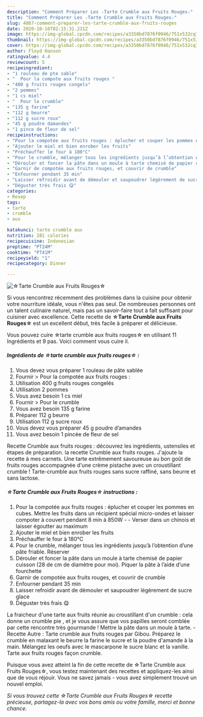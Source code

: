 ```yaml
---
description: "Comment Préparer Les ☆Tarte Crumble aux Fruits Rouges☆"
title: "Comment Préparer Les ☆Tarte Crumble aux Fruits Rouges☆"
slug: 4867-comment-preparer-les-tarte-crumble-aux-fruits-rouges
date: 2020-10-16T02:15:31.231Z
image: https://img-global.cpcdn.com/recipes/a3350bd7876f0946/751x532cq70/☆tarte-crumble-aux-fruits-rouges☆-photo-principale-de-la-recette.jpg
thumbnail: https://img-global.cpcdn.com/recipes/a3350bd7876f0946/751x532cq70/☆tarte-crumble-aux-fruits-rouges☆-photo-principale-de-la-recette.jpg
cover: https://img-global.cpcdn.com/recipes/a3350bd7876f0946/751x532cq70/☆tarte-crumble-aux-fruits-rouges☆-photo-principale-de-la-recette.jpg
author: Floyd Hanson
ratingvalue: 4.4
reviewcount: 5
recipeingredient:
- "1 rouleau de pte sable"
- "  Pour la compote aux fruits rouges "
- "400 g fruits rouges congels"
- "2 pommes"
- "1 cs miel"
- "  Pour le crumble"
- "135 g farine"
- "112 g beurre"
- "112 g sucre roux"
- "45 g poudre damandes"
- "1 pince de fleur de sel"
recipeinstructions:
- "Pour la compotée aux fruits rouges : éplucher et couper les pommes en cubes. Mettre les fruits dans un récipient spécial micro-ondes et laisser compoter à couvert pendant 8 min à 850W  Verser dans un chinois et laisser égoutter au maximum"
- "Ajouter le miel et bien enrober les fruits"
- "Préchauffer le four à 180°C"
- "Pour le crumble, mélanger tous les ingrédients jusqu’à l’obtention d’une pâte friable. Réserver"
- "Dérouler et foncer la pâte dans un moule à tarte chemisé de papier cuisson (28 de cm de diamètre pour moi). Piquer la pâte à l’aide d’une fourchette"
- "Garnir de compotée aux fruits rouges, et couvrir de crumble"
- "Enfourner pendant 35 min"
- "Laisser refroidir avant de démouler et saupoudrer légèrement de sucre glace"
- "Déguster très frais 😋"
categories:
- Resep
tags:
- tarte
- crumble
- aux

katakunci: tarte crumble aux 
nutrition: 281 calories
recipecuisine: Indonesian
preptime: "PT24M"
cooktime: "PT41M"
recipeyield: "1"
recipecategory: Dinner

---
```



![☆Tarte Crumble aux Fruits Rouges☆](https://img-global.cpcdn.com/recipes/a3350bd7876f0946/751x532cq70/☆tarte-crumble-aux-fruits-rouges☆-photo-principale-de-la-recette.jpg)

Si vous rencontrez récemment des problèmes dans la cuisine pour obtenir votre nourriture idéale, vous n'êtes pas seul. De nombreuses personnes ont un talent culinaire naturel, mais pas un savoir-faire tout à fait suffisant pour cuisiner avec excellence. Cette recette de <strong> ☆Tarte Crumble aux Fruits Rouges☆ </strong> est un excellent début, très facile à préparer et délicieuse.

<!--inarticleads1-->

Vous pouvez cuire ☆tarte crumble aux fruits rouges☆ en utilisant 11 Ingrédients et 9 pas. Voici comment vous cuire il.

##### Ingrédients de ☆tarte crumble aux fruits rouges☆ :

1. Vous devez vous préparer 1 rouleau de pâte sablée
1. Fournir  &gt; Pour la compotée aux fruits rouges :
1. Utilisation 400 g fruits rouges congelés
1. Utilisation 2 pommes
1. Vous avez besoin 1 cs miel
1. Fournir  &gt; Pour le crumble
1. Vous avez besoin 135 g farine
1. Préparer 112 g beurre
1. Utilisation 112 g sucre roux
1. Vous devez vous préparer 45 g poudre d’amandes
1. Vous avez besoin 1 pincée de fleur de sel


Recette Crumble aux fruits rouges : découvrez les ingrédients, ustensiles et étapes de préparation. la recette Crumble aux fruits rouges. J&#39;ajoute la recette à mes carnets. Une tarte extrêmement savoureuse au bon goût de fruits rouges accompagnée d&#39;une crème pistache avec un croustillant crumble ! Tarte-crumble aux fruits rouges sans sucre raffiné, sans beurre et sans lactose. 

<!--inarticleads2-->

##### ☆Tarte Crumble aux Fruits Rouges☆ instructions :

1. Pour la compotée aux fruits rouges : éplucher et couper les pommes en cubes. Mettre les fruits dans un récipient spécial micro-ondes et laisser compoter à couvert pendant 8 min à 850W -  - Verser dans un chinois et laisser égoutter au maximum
1. Ajouter le miel et bien enrober les fruits
1. Préchauffer le four à 180°C
1. Pour le crumble, mélanger tous les ingrédients jusqu’à l’obtention d’une pâte friable. Réserver
1. Dérouler et foncer la pâte dans un moule à tarte chemisé de papier cuisson (28 de cm de diamètre pour moi). Piquer la pâte à l’aide d’une fourchette
1. Garnir de compotée aux fruits rouges, et couvrir de crumble
1. Enfourner pendant 35 min
1. Laisser refroidir avant de démouler et saupoudrer légèrement de sucre glace
1. Déguster très frais 😋


La fraicheur d&#39;une tarte aux fruits réunie au croustillant d&#39;un crumble : cela donne un crumble pie , et je vous assure que vos papilles seront comblée par cette rencontre très gourmande ! Mettre la pâte dans un moule à tarte. - Recette Autre : Tarte crumble aux fruits rouges par Gibou. Préparez le crumble en malaxant le beurre la farine le sucre et la poudre d&#39;amande à la main. Mélangez les oeufs avec le mascarpone le sucre blanc et la vanille. Tarte aux fruits rouges façon crumble. 

<!--inarticleads1-->

<p>
Puisque vous avez atteint la fin de cette recette de ☆Tarte Crumble aux Fruits Rouges☆, vous testez maintenant des recettes et appliquez-les ainsi que de vous réjouir. Vous ne savez jamais - vous avez simplement trouvé un nouvel emploi.
</p>

<p>
<i>Si vous trouvez cette ☆Tarte Crumble aux Fruits Rouges☆ recette précieuse, partagez-la avec vos bons amis ou votre famille, merci et bonne chance.</i>
</p>
